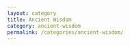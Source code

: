 ```yaml
---
layout: category
title: Ancient Wisdom
category: ancient-wisdom
permalink: /categories/ancient-wisdom/
---
```


